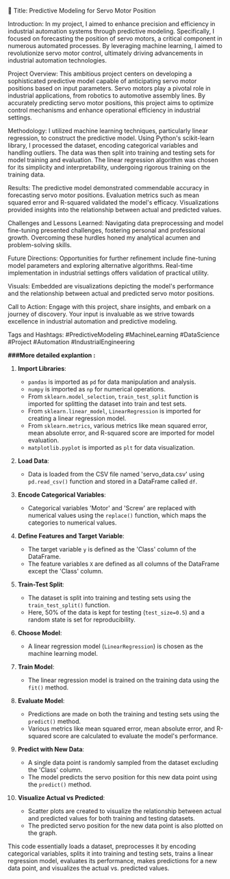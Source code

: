 🚀 Title: Predictive Modeling for Servo Motor Position

Introduction:
In my project, I aimed to enhance precision and efficiency in industrial automation systems through predictive modeling. Specifically, I focused on forecasting the position of servo motors, a critical component in numerous automated processes. By leveraging machine learning, I aimed to revolutionize servo motor control, ultimately driving advancements in industrial automation technologies.

Project Overview:
This ambitious project centers on developing a sophisticated predictive model capable of anticipating servo motor positions based on input parameters. Servo motors play a pivotal role in industrial applications, from robotics to automotive assembly lines. By accurately predicting servo motor positions, this project aims to optimize control mechanisms and enhance operational efficiency in industrial settings.

Methodology:
I utilized machine learning techniques, particularly linear regression, to construct the predictive model. Using Python's scikit-learn library, I processed the dataset, encoding categorical variables and handling outliers. The data was then split into training and testing sets for model training and evaluation. The linear regression algorithm was chosen for its simplicity and interpretability, undergoing rigorous training on the training data.

Results:
The predictive model demonstrated commendable accuracy in forecasting servo motor positions. Evaluation metrics such as mean squared error and R-squared validated the model's efficacy. Visualizations provided insights into the relationship between actual and predicted values.

Challenges and Lessons Learned:
Navigating data preprocessing and model fine-tuning presented challenges, fostering personal and professional growth. Overcoming these hurdles honed my analytical acumen and problem-solving skills.

Future Directions:
Opportunities for further refinement include fine-tuning model parameters and exploring alternative algorithms. Real-time implementation in industrial settings offers validation of practical utility.

Visuals:
Embedded are visualizations depicting the model's performance and the relationship between actual and predicted servo motor positions.

Call to Action:
Engage with this project, share insights, and embark on a journey of discovery. Your input is invaluable as we strive towards excellence in industrial automation and predictive modeling.

Tags and Hashtags:
#PredictiveModeling #MachineLearning #DataScience #Project #Automation #IndustrialEngineering



**###More detailed explantion :**

1. **Import Libraries**: 
    - `pandas` is imported as `pd` for data manipulation and analysis.
    - `numpy` is imported as `np` for numerical operations.
    - From `sklearn.model_selection`, `train_test_split` function is imported for splitting the dataset into train and test sets.
    - From `sklearn.linear_model`, `LinearRegression` is imported for creating a linear regression model.
    - From `sklearn.metrics`, various metrics like mean squared error, mean absolute error, and R-squared score are imported for model evaluation.
    - `matplotlib.pyplot` is imported as `plt` for data visualization.

2. **Load Data**: 
    - Data is loaded from the CSV file named 'servo_data.csv' using `pd.read_csv()` function and stored in a DataFrame called `df`.

3. **Encode Categorical Variables**: 
    - Categorical variables 'Motor' and 'Screw' are replaced with numerical values using the `replace()` function, which maps the categories to numerical values.

4. **Define Features and Target Variable**: 
    - The target variable `y` is defined as the 'Class' column of the DataFrame.
    - The feature variables `X` are defined as all columns of the DataFrame except the 'Class' column.

5. **Train-Test Split**: 
    - The dataset is split into training and testing sets using the `train_test_split()` function. 
    - Here, 50% of the data is kept for testing (`test_size=0.5`) and a random state is set for reproducibility.

6. **Choose Model**: 
    - A linear regression model (`LinearRegression`) is chosen as the machine learning model.

7. **Train Model**: 
    - The linear regression model is trained on the training data using the `fit()` method.

8. **Evaluate Model**: 
    - Predictions are made on both the training and testing sets using the `predict()` method.
    - Various metrics like mean squared error, mean absolute error, and R-squared score are calculated to evaluate the model's performance.

9. **Predict with New Data**: 
    - A single data point is randomly sampled from the dataset excluding the 'Class' column.
    - The model predicts the servo position for this new data point using the `predict()` method.

10. **Visualize Actual vs Predicted**: 
    - Scatter plots are created to visualize the relationship between actual and predicted values for both training and testing datasets.
    - The predicted servo position for the new data point is also plotted on the graph.

This code essentially loads a dataset, preprocesses it by encoding categorical variables, splits it into training and testing sets, trains a linear regression model, evaluates its performance, makes predictions for a new data point, and visualizes the actual vs. predicted values.
